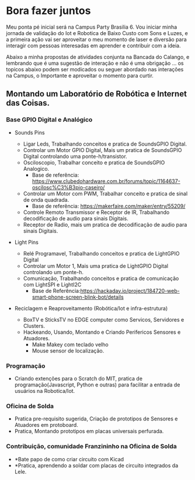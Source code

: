 # Bora fazer juntos

Meu ponta pé inicial será na Campus Party Brasilia 6.
Vou iniciar minha jornada de validação do Iot e Robotica de Baixo Custo com Sons e Luzes, e a primeira ação vai ser aproveitar o meu momento de laser e diversão para interagir com pessoas interesadas em aprender e contribuir com a ideia.

Abaixo a minha propostas de atividades conjunta na Bancada do Calango, e lembrando que é uma sugestão de interação e não é uma obrigação ... os topicos abaixo podem ser modicados ou seguer abordado nas interações na Campus, o Importante e aproveitar o momento para curtir.

## Montando um Laboratório de Robótica e Internet das Coisas.
### Base GPIO Digital e Analógico
 - Sounds Pins
	- Ligar Leds, Trabalhando conceitos e pratica de SoundsGPIO Digital.
	- Controlar um Motor GPIO Digital, Mais um pratica de SoundsGPIO Digital controlando uma ponte-h/transistor.	
	- Osciloscopio, Trabalhar conceito e pratica de SoundsGPIO Analogico.
 		- Base de referência: https://www.clubedohardware.com.br/forums/topic/1164637-oscilosc%C3%B3pio-caseiro/ 		
 	- Controlar um Motor com PWM, Trabalhar conceito e pratica de sinal de onda quadrada.
  		- Base de referência: https://makerfaire.com/maker/entry/55209/  
	- Controle Remoto Transmissor e Receptor de IR, Trabalhando decodificação de audio para sinais Digitais.
	- Receptor de Radio, mais um pratica de decodificação de audio para sinais Digitais.
   
 - Light Pins 
	- Relé Programavel, Trabalhando conceitos e pratica de LightGPIO Digital 
	- Controlar um Motor 1, Mais uma pratica de LightGPIO Digital controlando um ponte-h.
	- Comunicação,  Trabalhando conceitos e pratica de comunicação com LightSPI e LightI2C
 		- Base de Referência:https://hackaday.io/project/184720-web-smart-phone-screen-blink-bot/details
   
 - Reciclagem e Reaproveitamento (Robótica/Iot e infra-estrutura)
	- BoxTV e SticksTV no EDGE computer como Servicos, Servidores e Clusters.
	- Hackeando, Usando, Montando e Criando Perifericos Sensores e Atuadores.
		- Make Makey com teclado velho
		- Mouse sensor de localização.
### Programação
 - Criando extenções para o Scratch do MIT, pratica de programação(Javascript, Python e outras) para facilitar a entrada de  usuários na Robotica/Iot.
### Oficina de Solda
 - Pratica pre-requisito sugerida, Criação de prototipos de Sensores e Atuadores em protoboard. 
 - Pratica, Montando prototipos em placas universais perfurada.
### Contribuição, comunidade Franzininho na Oficina de Solda 
 - *Bate papo de como criar circuito com Kicad
 - *Pratica, aprendendo a soldar com placas de circuito integrados da Lele.	
